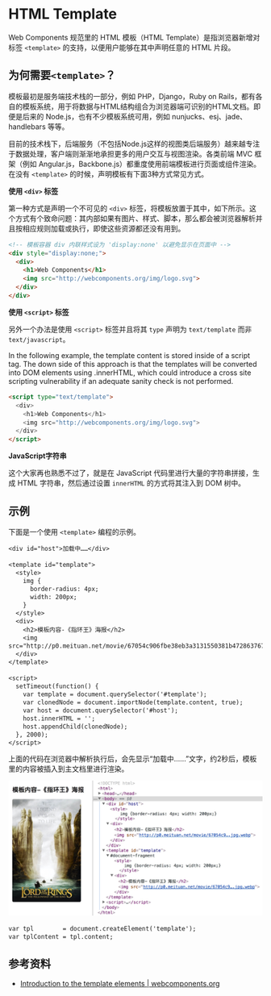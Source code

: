 # HTML Template

Web Components 规范里的 HTML 模板（HTML Template）是指浏览器新增对标签 `<template>` 的支持，以便用户能够在其中声明任意的 HTML 片段。


## 为何需要`<template>`？

模板最初是服务端技术栈的一部分，例如 PHP，Django，Ruby on Rails，都有各自的模板系统，用于将数据与HTML结构组合为浏览器端可识别的HTML文档。即便是后来的 Node.js，也有不少模板系统可用，例如 nunjucks、esj、jade、handlebars 等等。

目前的技术栈下，后端服务（不包括Node.js这样的视图类后端服务）越来越专注于数据处理，客户端则渐渐地承担更多的用户交互与视图渲染。各类前端 MVC 框架（例如 Angular.js，Backbone.js）都重度使用前端模板进行页面或组件渲染。在没有 `<template>` 的时候，声明模板有下面3种方式常见方式。

**使用 `<div>` 标签**

第一种方式是声明一个不可见的 `<div>` 标签，将模板放置于其中，如下所示。这个方式有个致命问题：其内部如果有图片、样式、脚本，那么都会被浏览器解析并且按相应规则加载或执行，即使这些资源都还没有用到。

```html
<!-- 模板容器 div 内联样式设为 'display:none' 以避免显示在页面中 -->
<div style="display:none;">
  <div>
    <h1>Web Components</h1>
    <img src="http://webcomponents.org/img/logo.svg">
  </div>
</div>
```

**使用 `<script>` 标签**

另外一个办法是使用 `<script>` 标签并且将其 `type` 声明为 `text/template` 而非 `text/javascript`。

In the following example, the template content is stored inside of a script tag. The down side of this approach is that the templates will be converted into DOM elements using .innerHTML, which could introduce a cross site scripting vulnerability if an adequate sanity check is not performed.

```html
<script type="text/template">
  <div>
    <h1>Web Components</h1>
    <img src="http://webcomponents.org/img/logo.svg">
  </div>
</script>
```

**JavaScript字符串**

这个大家再也熟悉不过了，就是在 JavaScript 代码里进行大量的字符串拼接，生成 HTML 字符串，然后通过设置 `innerHTML` 的方式将其注入到 DOM 树中。

## 示例

下面是一个使用 `<template>` 编程的示例。

```
<div id="host">加载中……</div>

<template id="template">
  <style>
    img {
      border-radius: 4px;
      width: 200px;
    }
  </style>
  <div>
    <h2>模板内容-《指环王》海报</h2>
    <img src="http://p0.meituan.net/movie/67054c906fbe38eb3a3131550381b472863767.jpg.webp">
  </div>
</template>

<script>
  setTimeout(function() {
    var template = document.querySelector('#template');
    var clonedNode = document.importNode(template.content, true);
    var host = document.querySelector('#host');
    host.innerHTML = '';
    host.appendChild(clonedNode);
  }, 2000);
</script>
```

上面的代码在浏览器中解析执行后，会先显示“加载中……”文字，约2秒后，模板里的内容被插入到主文档里进行渲染。

<img src="./images/template-2.jpg">

```
var tpl        = document.createElement('template');
var tplContent = tpl.content;
```


## 参考资料

+ [Introduction to the template elements | webcomponents.org](https://www.webcomponents.org/community/articles/introduction-to-template-element)

